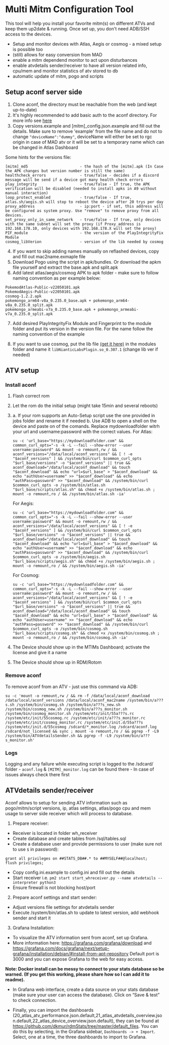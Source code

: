 # Multi Mitm Configuration Tool

This tool will help you install your favorite mitm(s) on different ATVs and keep them up2date & running.
Once set up, you don't need ADB/SSH access to the devices. 
- Setup and monitor devices with Atlas, Aegis or cosmog - a mixed setup is possible too
- (still) allows for easy conversion from MAD
- enable a mitm dependend monitor to act upon disturbances
- enable atvdetails sender/receiver to have all version related info, cpu/mem and monitor statistics of atv stored to db
- automatic update of mitm, pogo and scripts

## Setup aconf server side
1. Clone aconf, the directory must be reachable from the web (and kept up-to-date)  
2. It's highly recommended to add basic auth to the aconf directory. For more info see [here](https://ubiq.co/tech-blog/how-to-password-protect-directory-in-nginx/)
3. Copy versions.example and [mitm]_config.json.example and fill out the details.  Make sure to remove 'example' from the file name and do not to change `"deviceName":"dummy"`, deviceName will either be set to rgc origin in case of MAD atv or it will be set to a temporary name which can be changed in Atlas Dashboard

Some hints for the versions file:
```
[mitm]_md5                       - the hash of the [mitm].apk (In Case the APK changes but version number is still the same)
healthcheck_errors               - true/false - decides if a discord message will be send if a device got many health check errors 
play_integrity                   - true/false - If true, the APK verification will be disabled (needed to install apks in A9 without manual interaction)
loop_protect_enabled             - true/false - If true, atlas.sh/aegis.sh will stop to reboot the device after 20 trys per day
proxy_address                    - ip:port - if set, this address will be configured as system proxy. Use "remove" to remove proxy from all devices.
set_proxy_only_in_same_network   - true/false - If true, only devices with the same subnet will set the proxy (if Proxy_address is 192.168.178.10, only devices with 192.168.178.X will set the proxy)
PIF_module                       - the version of the PlayIntegrityFix Module
cosmog_libVerion                 - version of the lib needed by cosmog
```
4. If you want to skip adding names manually on reflashed devices, copy and fill out mac2name.exmaple file 
5. Download Pogo using the script in apk/bundles. Or download the apkm file yourself and extract the base.apk and split.apk
6. Add latest atlas/aegis/cosmog APK to apk folder - make sure to follow naming convention as per example below:  
```
PokemodAtlas-Public-v22050101.apk
PokemodAegis-Public-v22050101.apk
cosmog-1.2.2.apk
pokemongo_arm64-v8a_0.235.0_base.apk + pokemongo_arm64-v8a_0.235.0_split.apk 
pokemongo_armeabi-v7a_0.235.0_base.apk + pokemongo_armeabi-v7a_0.235.0_split.apk
``` 
7. Add desired PlayIntegrityFix Module and Fingerprint to the module folder and put its version in the version file. For the name follow the naming convention of the example

8. If you want to use cosmog, put the lib file [(get it here)](https://github.com/sy1vi3/joltik.git) in the modules folder and name it `libNianticLabsPlugin.so_0.307.1` (change lib ver if needed) 


## ATV setup


### Install aconf

1. Flash correct rom
2. Let the rom do the initial setup (might take 15min and several reboots)
3. a. If your rom supports an Auto-Setup script use the one provided in jobs folder and rename it if needed
   b. Use ADB to open a shell on the device and paste on of the comands. Replace mydownloadfolder witrh your url and username:password with the correct values.
      For Atlas:
      ```
      su -c 'url_base="https://mydownloadfolder.com" && common_curl_opts="-s -k -L --fail --show-error --user username:password" && mount -o remount,rw / && aconf_versions="/data/local/aconf_versions" && [ ! -e "$aconf_versions" ] && /system/bin/curl $common_curl_opts "$url_base/versions" -o "$aconf_versions" || true && aconf_download="/data/local/aconf_download" && touch "$aconf_download" && echo "url=$url_base" > "$aconf_download" && echo "authUser=username" >> "$aconf_download" && echo "authPass=password" >> "$aconf_download" && /system/bin/curl $common_curl_opts -o /system/bin/atlas.sh "$url_base/scripts/atlas.sh" && chmod +x /system/bin/atlas.sh ; mount -o remount,ro / && /system/bin/atlas.sh -ia'
      ```

      For Aegis:
      ```
      su -c 'url_base="https://mydownloadfolder.com" && common_curl_opts="-s -k -L --fail --show-error --user username:password" && mount -o remount,rw / && aconf_versions="/data/local/aconf_versions" && [ ! -e "$aconf_versions" ] && /system/bin/curl $common_curl_opts "$url_base/versions" -o "$aconf_versions" || true && aconf_download="/data/local/aconf_download" && touch "$aconf_download" && echo "url=$url_base" > "$aconf_download" && echo "authUser=username" >> "$aconf_download" && echo "authPass=password" >> "$aconf_download" && /system/bin/curl $common_curl_opts -o /system/bin/aegis.sh "$url_base/scripts/aegis.sh" && chmod +x /system/bin/aegis.sh ; mount -o remount,ro / && /system/bin/aegis.sh -ia'
      ```

      For Cosmog:
      ```
      su -c 'url_base="https://mydownloadfolder.com" && common_curl_opts="-s -k -L --fail --show-error --user username:password" && mount -o remount,rw / && aconf_versions="/data/local/aconf_versions" && [ ! -e "$aconf_versions" ] && /system/bin/curl $common_curl_opts "$url_base/versions" -o "$aconf_versions" || true && aconf_download="/data/local/aconf_download" && touch "$aconf_download" && echo "url=$url_base" > "$aconf_download" && echo "authUser=username" >> "$aconf_download" && echo "authPass=password" >> "$aconf_download" && /system/bin/curl $common_curl_opts -o /system/bin/cosmog.sh "$url_base/scripts/cosmog.sh" && chmod +x /system/bin/cosmog.sh ; mount -o remount,ro / && /system/bin/cosmog.sh -ia'
      ```
4. The Device should show up in the MTIMs Dashboard; activate the license and give it a name
5. The Device should show up in RDM/Rotom


### Remove aconf
To remove aconf from an ATV - just use this command via ADB:

```
su -c 'mount -o remount,rw / && rm -f /data/local/aconf_download /data/local/aconf_versions /data/local/aconf_mac2name /system/bin/a???s.sh /system/bin/cosmog.sh /system/bin/a???s_new.sh /system/bin/cosmog_new.sh /system/bin/a???s_monitor.sh /system/bin/cosmog_monitor.sh /system/etc/init/55a???s.rc /system/etc/init/55cosmog.rc /system/etc/init/a???s_monitor.rc /system/etc/init/cosmog_monitor.rc /system/etc/init.d/55a???s /system/etc/init.d/55cosmog /sdcard/*_monitor.log /sdcard/aconf.log /sdcard/not_licensed && sync ; mount -o remount,ro / && pgrep -f -L9 /system/bin/ATVdetailsSender.sh && pgrep -f -L9 /system/bin/a???s_monitor.sh'
```

### Logs
Logging and any failure while executing script is logged to the /sdcard/ folder - `aconf.log` & `[MITM]_monitor.log` can be found there - In case of issues always check there first


## ATVdetails sender/receiver  
Aconf allows to setup for sending ATV information such as pogo/mitm/script versions, ip, atlas settings, atlas/pogo cpu and mem usage to server side receiver which will process to database.  

1. Prepare receiver:
- Receiver is located in folder wh_receiver
- Create database and create tables from /sql/tables.sql
- Create a database user and provide permissions to user (make sure not to use `$` in password):
```
grant all privileges on ##STATS_DB##.* to ##MYSELF##@localhost;
flush privileges;
```
- Copy config.ini.example to config.ini and fill out the details
- Start receiver i.e. `pm2 start start_whreceiver.py --name atvdetails --interpreter python3`
- Ensure firewall is not blocking host/port

2. Prepare aconf settings and start sender:
- Adjust versions file settings for atvdetails sender
- Execute /system/bin/atlas.sh to update to latest version, add webhook sender and start it

3. Grafana Installation:
- To visualize the ATV information sent from aconf, set up Grafana.
- More information here: https://grafana.com/grafana/download and https://grafana.com/docs/grafana/next/setup-grafana/installation/debian/#install-from-apt-repository
Default port is 3000 and you can expose Grafana to the web for easy access.

**Note: Docker install can be messy to connect to your stats database so be warned. (If you get this working, please share how so I can add it to readme).**

- In Grafana web interface, create a data source on your stats database (make sure your user can access the database). Click on “Save & test” to check connection.

- Finally, you can import the dashboards (20_atlas_atv_performance.json.default,21_atlas_atvdetails_overview.json.default,22_atlas_device_overview.json.default), they can be found at <https://github.com/dkmur/rdmStats/tree/master/default_files>. You can do this by selecting, in the Grafana sidebar, `Dashboards -> + Import`. Select, one at a time, the three dashboards to import to Grafana.
